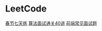 # LeetCode

[春节七天练](./NewYearExercise/README.md)
[算法面试通关40讲](./GeektimeQinchao/README.md)
[前端常见面试题](./FEInterview/README.md)
